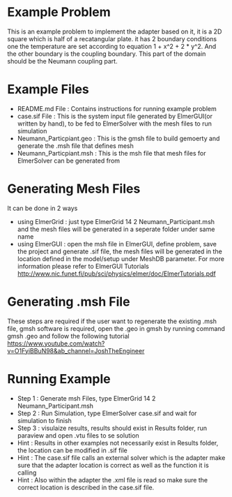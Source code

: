 # Example Problem
This is an example problem to implement the adapter based on it, it is a 2D square which is half of a recatangular plate.
it has 2 boundary conditions one the temperature are set according to equation 1 + x^2 + 2 * y^2. And the other boundary is the coupling boundary.
This part of the domain should be the Neumann coupling part.

# Example Files
* README.md File          : Contains instructions for running example problem 
* case.sif File           : This is the system input file generated by ElmerGUI(or written by hand), to be fed to ElmerSolver with the mesh files to run simulation 
* Neumann_Particpiant.geo   : This is the gmsh file to build gemoerty and generate the .msh file that defines mesh 
* Neumann_Particpiant.msh   : This is the msh file that mesh files for ElmerSolver can be generated from 

# Generating Mesh Files
It can be done in 2 ways
* using ElmerGrid : just type ElmerGrid 14 2 Neumann_Participant.msh and the mesh files will be generated in a seperate folder under same name
* using ElmerGUI  : open the msh file in ElmerGUI, define problem, save the project and generate .sif file, the mesh files will be generated in the location defined
                  in the model/setup under MeshDB parameter. For more information please refer to ElmerGUI Tutorials 
                  http://www.nic.funet.fi/pub/sci/physics/elmer/doc/ElmerTutorials.pdf

# Generating .msh File
These steps are required if the user want to regenerate the existing .msh file, gmsh software is required, open the .geo in gmsh by running command
gmsh <FileName>.geo and follow the following tutorial https://www.youtube.com/watch?v=O1FyiBBuN98&ab_channel=JoshTheEngineer

# Running Example
* Step 1    : Generate msh Files, type ElmerGrid 14 2 Neumann_Participant.msh
* Step 2    : Run Simulation, type ElmerSolver case.sif and wait for simulation to finish
* Step 3    : visulaize results, results should exist in Results folder, run paraview and open .vtu files to se solution
* Hint      : Results in other examples not necessarily exist in Results folder, the location can be modified in .sif file
* Hint      : The case.sif file calls an external solver which is the adapter make sure that the adapter location is correct as well as the function it is calling
* Hint      : Also within the adapter the .xml file is read so make sure the correct location is described in the case.sif file.
